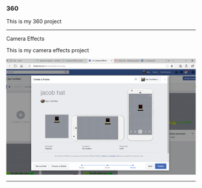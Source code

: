 ### 360

This is my 360 project

<script src="//360.vizor.io/scripts/embed.js" data-vizorurl="https://360.vizor.io/embed/v/rjr2j" ></script>

***

Camera Effects

This is my camera effects project

![jacob hat](jacob_hat.PNG?raw=true "Optional Title")


***
